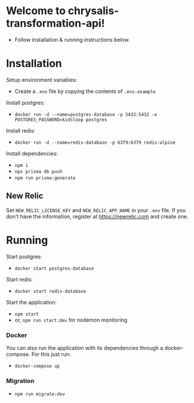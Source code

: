 # Welcome to chrysalis-transformation-api!

- Follow installation & running instructions below.

# Installation

Setup environment variables:

- Create a `.env` file by copying the contents of `.env.example`

Install postgres:

- `docker run -d --name=postgres-database -p 5432:5432 -e POSTGRES_PASSWORD=kidsloop postgres`

Install redis:

-   `docker run -d --name=redis-database -p 6379:6379 redis:alpine`

Install dependencies:

- `npm i`
- `npx prisma db push`
- `npm run prisma:generate`

## New Relic

Set `NEW_RELIC_LICENSE_KEY` and `NEW_RELIC_APP_NAME` in your `.env` file. If you don't have the information, register at https://newrelic.com and create one.

# Running

Start postgres:

- `docker start postgres-database`

Start redis:

-  `docker start redis-database`

Start the application:

- `npm start`
- or, `npm run start:dev` for nodemon monitoring

### Docker

You can also run the application with its dependencies through a docker-compose. For this just run:

- `docker-compose up`

### Migration
- `npm run migrate:dev`